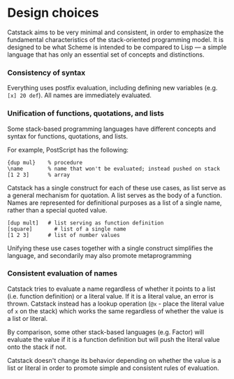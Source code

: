# Design choices

Catstack aims to be very minimal and consistent, in order to emphasize the fundamental characteristics of the stack-oriented programming model. It is designed to be what Scheme is intended to be compared to Lisp — a simple language that has only an essential set of concepts and distinctions.

### Consistency of syntax

Everything uses postfix evaluation, including defining new variables (e.g. `[x] 20 def`). All names are immediately evaluated.

### Unification of functions, quotations, and lists

Some stack-based programming languages have different concepts and syntax for functions, quotations, and lists.

For example, PostScript has the following:

```
{dup mul}    % procedure
\name        % name that won't be evaluated; instead pushed on stack
[1 2 3]      % array
```

Catstack has a single construct for each of these use cases, as list serve as a general mechanism for quotation. A list serves as the body of a function. Names are represented for definitional purposes as a list of a single name, rather than a special quoted value.

```
[dup mult]   # list serving as function definition
[square]       # list of a single name
[1 2 3]      # list of number values
```

Unifying these use cases together with a single construct simplifies the language, and secondarily may also promote metaprogramming

### Consistent evaluation of names

Catstack tries to evaluate a name regardless of whether it points to a list (i.e. function definition) or a literal value. If it is a literal value, an error is thrown. Catstack instead has a lookup operation (`@x` - place the literal value of `x` on the stack) which works the same regardless of whether the value is a list or literal.

By comparison, some other stack-based languages (e.g. Factor) will evaluate the value if it is a function definition but will push the literal value onto the stack if not.

Catstack doesn't change its behavior depending on whether the value is a list or literal in order to promote simple and consistent rules of evaluation.
